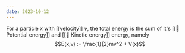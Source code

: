 ```yaml
---
date: 2023-10-12
---
```

For a particle $x$ with [[velocity]] $v$, the total energy is the sum of it's [[📘 Potential energy]] and [[📘 Kinetic energy]] energy,  namely $$E(x,v) := \frac{1}{2}mv^2 + V(x)$$